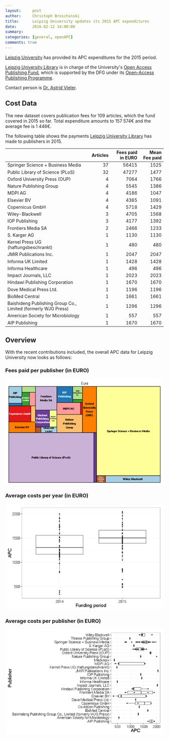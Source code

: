 ```yaml
---
layout:     post
author:     Christoph Broschinski
title:      Leipzig University updates its 2015 APC expenditures
date:       2016-02-12 14:00:00
summary:    
categories: [general, openAPC]
comments: true
---
```





[Leipzig University](https://www.uni-leipzig.de/) has provided its APC expenditures for the 2015 period.

[Leipzig University Library](http://www.ub.uni-leipzig.de) is in charge of the University's [Open Access Publishing Fund](https://www.ub.uni-leipzig.de/open-access/publikationsfonds/), which is supported by the DFG under its [Open-Access Publishing Programme](http://www.dfg.de/en/research_funding/programmes/infrastructure/lis/funding_opportunities/open_access/).

Contact person is [Dr. Astrid Vieler](https://www.ub.uni-leipzig.de/recherche/fachseiten/veterinaermedizin/).

## Cost Data



The new dataset covers publication fees for 109 articles, which the fund covered in 2015 so far. Total expenditure amounts to 157 574€ and the average fee is 1 446€.

The following table shows the payments [Leipzig University Library](http://www.ub.uni-leipzig.de/) has made to publishers in 2015.


|                                                              | Articles| Fees paid in EURO| Mean Fee paid|
|:-------------------------------------------------------------|--------:|-----------------:|-------------:|
|Springer Science + Business Media                             |       37|             56415|          1525|
|Public Library of Science (PLoS)                              |       32|             47277|          1477|
|Oxford University Press (OUP)                                 |        4|              7064|          1766|
|Nature Publishing Group                                       |        4|              5545|          1386|
|MDPI AG                                                       |        4|              4186|          1047|
|Elsevier BV                                                   |        4|              4365|          1091|
|Copernicus GmbH                                               |        4|              5718|          1429|
|Wiley-Blackwell                                               |        3|              4705|          1568|
|IOP Publishing                                                |        3|              4177|          1392|
|Frontiers Media SA                                            |        2|              2466|          1233|
|S. Karger AG                                                  |        1|              1130|          1130|
|Kernel Press UG (haftungsbeschrankt)                          |        1|               480|           480|
|JMIR Publications Inc.                                        |        1|              2047|          2047|
|Informa UK Limited                                            |        1|              1428|          1428|
|Informa Healthcare                                            |        1|               496|           496|
|Impact Journals, LLC                                          |        1|              2023|          2023|
|Hindawi Publishing Corporation                                |        1|              1670|          1670|
|Dove Medical Press Ltd.                                       |        1|              1196|          1196|
|BioMed Central                                                |        1|              1661|          1661|
|Baishideng Publishing Group Co., Limited (formerly WJG Press) |        1|              1296|          1296|
|American Society for Microbiology                             |        1|               557|           557|
|AIP Publishing                                                |        1|              1670|          1670|

## Overview

With the recent contributions included, the overall APC data for Leipzig University now looks as follows: 

### Fees paid per publisher (in EURO)

![plot of chunk tree_leipzig-2016-02-12](/figure/tree_leipzig-2016-02-12-1.png) 

###  Average costs per year (in EURO)

![plot of chunk box_leipzig_year-2016-02-12](/figure/box_leipzig_year-2016-02-12-1.png) 

###  Average costs per publisher (in EURO)

![plot of chunk box_leipzig_publisher-2016-02-12](/figure/box_leipzig_publisher-2016-02-12-1.png) 
